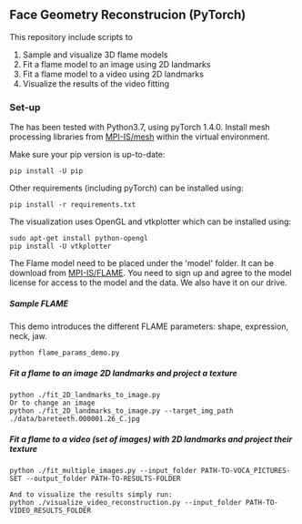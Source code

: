 ## Face Geometry Reconstrucion (PyTorch)

This repository include scripts to
1) Sample and visualize 3D flame models
2) Fit a flame model to an image using 2D landmarks
3) Fit a flame model to a video using 2D landmarks
4) Visualize the results of the video fitting

### Set-up

The has been tested with Python3.7, using pyTorch 1.4.0.
Install mesh processing libraries from [MPI-IS/mesh](https://github.com/MPI-IS/mesh) within the virtual environment.

Make sure your pip version is up-to-date:
```
pip install -U pip
```

Other requirements (including pyTorch) can be installed using:
```
pip install -r requirements.txt
```

The visualization uses OpenGL and vtkplotter which can be installed using:
```
sudo apt-get install python-opengl
pip install -U vtkplotter
```

The Flame model need to be placed under the 'model' folder. It can be download from [MPI-IS/FLAME](http://flame.is.tue.mpg.de/). You need to sign up and agree to the model license for access to the model and the data. We also have it on our drive.


##### Sample FLAME

This demo introduces the different FLAME parameters: shape, expression, neck, jaw.
```
python flame_params_demo.py
```

##### Fit a flame to an image 2D landmarks and project a texture
```
python ./fit_2D_landmarks_to_image.py
Or to change an image
python ./fit_2D_landmarks_to_image.py --target_img_path ./data/bareteeth.000001.26_C.jpg
```

##### Fit a flame to a video (set of images) with 2D landmarks and project their texture
```
python ./fit_multiple_images.py --input_folder PATH-TO-VOCA_PICTURES-SET --output_folder PATH-TO-RESULTS-FOLDER

And to visualize the results simply run:
python ./visualize_video_reconstruction.py --input_folder PATH-TO-VIDEO_RESULTS_FOLDER
```

